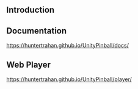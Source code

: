 ## Introduction


## Documentation
https://huntertrahan.github.io/UnityPinball/docs/

## Web Player
https://huntertrahan.github.io/UnityPinball/player/
